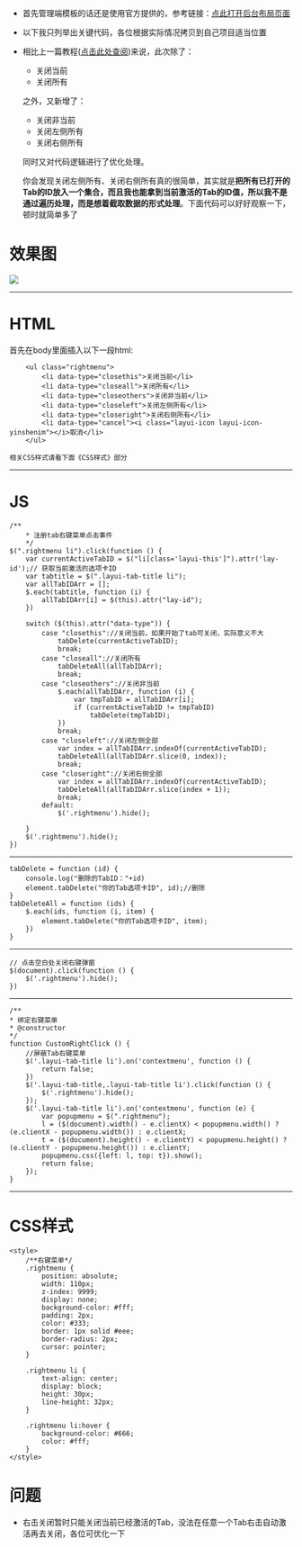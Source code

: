 

- 首先管理端模板的话还是使用官方提供的，参考链接：[点此打开后台布局页面](http://www.layui.com/demo/layuiAdmin.html)

- 以下我只列举出关键代码，各位根据实际情况拷贝到自己项目适当位置
- 相比上一篇教程([点击此处查阅](https://github.com/TangHanF/ProjectRecord/blob/master/%E5%89%8D%E7%AB%AF/LayUI/%E4%B8%BALayui%E7%9A%84Tab%E9%80%89%E9%A1%B9%E5%8D%A1%E5%A2%9E%E5%8A%A0%E5%85%B3%E9%97%AD%E5%BD%93%E5%89%8D%E3%80%81%E5%85%B3%E9%97%AD%E5%85%B6%E5%AE%83%E6%93%8D%E4%BD%9C.md))来说，此次除了：
    - 关闭当前
    - 关闭所有
    
    之外，又新增了：
    - 关闭非当前
    - 关闭左侧所有
    - 关闭右侧所有

    同时又对代码逻辑进行了优化处理。

    你会发现关闭左侧所有、关闭右侧所有真的很简单，其实就是**把所有已打开的Tab的ID放入一个集合，而且我也能拿到当前激活的Tab的ID值，所以我不是通过遍历处理，而是想着截取数据的形式处理**。下面代码可以好好观察一下，顿时就简单多了
# 效果图
![](https://github.com/TangHanF/ProjectRecord/raw/master/前端/LayUI/img/tab右键菜单2.0.png)

----------
# HTML
首先在body里面插入以下一段html:
```
    <ul class="rightmenu">
        <li data-type="closethis">关闭当前</li>
        <li data-type="closeall">关闭所有</li>
        <li data-type="closeothers">关闭非当前</li>
        <li data-type="closeleft">关闭左侧所有</li>
        <li data-type="closeright">关闭右侧所有</li>
        <li data-type="cancel"><i class="layui-icon layui-icon-yinshenim"></i>取消</li>
    </ul>
```
    相关CSS样式请看下面《CSS样式》部分


-------

# JS

```
/**
    * 注册tab右键菜单点击事件
    */
$(".rightmenu li").click(function () {
    var currentActiveTabID = $("li[class='layui-this']").attr('lay-id');// 获取当前激活的选项卡ID
    var tabtitle = $(".layui-tab-title li");
    var allTabIDArr = [];
    $.each(tabtitle, function (i) {
        allTabIDArr[i] = $(this).attr("lay-id");
    })

    switch ($(this).attr("data-type")) {
        case "closethis"://关闭当前，如果开始了tab可关闭，实际意义不大
            tabDelete(currentActiveTabID);
            break;
        case "closeall"://关闭所有
            tabDeleteAll(allTabIDArr);
            break;
        case "closeothers"://关闭非当前
            $.each(allTabIDArr, function (i) {
                var tmpTabID = allTabIDArr[i];
                if (currentActiveTabID != tmpTabID)
                    tabDelete(tmpTabID);
            })
            break;
        case "closeleft"://关闭左侧全部
            var index = allTabIDArr.indexOf(currentActiveTabID);
            tabDeleteAll(allTabIDArr.slice(0, index));
            break;
        case "closeright"://关闭右侧全部
            var index = allTabIDArr.indexOf(currentActiveTabID);
            tabDeleteAll(allTabIDArr.slice(index + 1));
            break;
        default:
            $('.rightmenu').hide();

    }
    $('.rightmenu').hide();
})
```
--------------------
```
tabDelete = function (id) {
    console.log("删除的TabID："+id)
    element.tabDelete("你的Tab选项卡ID", id);//删除
}
tabDeleteAll = function (ids) {
    $.each(ids, function (i, item) {
        element.tabDelete("你的Tab选项卡ID", item);
    })
}
```
--------------------
```
// 点击空白处关闭右键弹窗
$(document).click(function () {
    $('.rightmenu').hide();
})
```
----------------
```
/**
* 绑定右键菜单
* @constructor
*/
function CustomRightClick () {
    //屏蔽Tab右键菜单
    $('.layui-tab-title li').on('contextmenu', function () {
        return false;
    })
    $('.layui-tab-title,.layui-tab-title li').click(function () {
        $('.rightmenu').hide();
    });
    $('.layui-tab-title li').on('contextmenu', function (e) {
        var popupmenu = $(".rightmenu");
        l = ($(document).width() - e.clientX) < popupmenu.width() ? (e.clientX - popupmenu.width()) : e.clientX;
        t = ($(document).height() - e.clientY) < popupmenu.height() ? (e.clientY - popupmenu.height()) : e.clientY;
        popupmenu.css({left: l, top: t}).show();
        return false;
    });
}
```

-------
# CSS样式
```
<style>
    /**右键菜单*/
    .rightmenu {
        position: absolute;
        width: 110px;
        z-index: 9999;
        display: none;
        background-color: #fff;
        padding: 2px;
        color: #333;
        border: 1px solid #eee;
        border-radius: 2px;
        cursor: pointer;
    }

    .rightmenu li {
        text-align: center;
        display: block;
        height: 30px;
        line-height: 32px;
    }

    .rightmenu li:hover {
        background-color: #666;
        color: #fff;
    }
</style>
```


# 问题
- 右击关闭暂时只能关闭当前已经激活的Tab，没法在任意一个Tab右击自动激活再去关闭，各位可优化一下